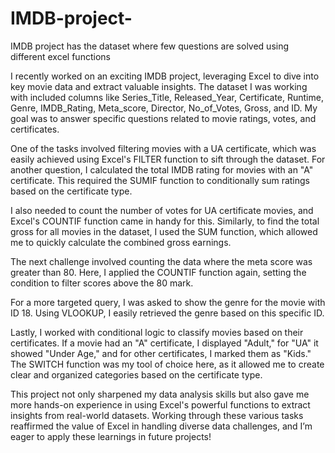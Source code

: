 # IMDB-project-
IMDB project has the dataset where few questions are solved using different excel functions 

I recently worked on an exciting IMDB project, leveraging Excel to dive into key movie data and extract valuable insights. The dataset I was working with included columns like Series_Title, Released_Year, Certificate, Runtime, Genre, IMDB_Rating, Meta_score, Director, No_of_Votes, Gross, and ID. My goal was to answer specific questions related to movie ratings, votes, and certificates.

One of the tasks involved filtering movies with a UA certificate, which was easily achieved using Excel's FILTER function to sift through the dataset. For another question, I calculated the total IMDB rating for movies with an "A" certificate. This required the SUMIF function to conditionally sum ratings based on the certificate type.

I also needed to count the number of votes for UA certificate movies, and Excel's COUNTIF function came in handy for this. Similarly, to find the total gross for all movies in the dataset, I used the SUM function, which allowed me to quickly calculate the combined gross earnings.

The next challenge involved counting the data where the meta score was greater than 80. Here, I applied the COUNTIF function again, setting the condition to filter scores above the 80 mark.

For a more targeted query, I was asked to show the genre for the movie with ID 18. Using VLOOKUP, I easily retrieved the genre based on this specific ID.

Lastly, I worked with conditional logic to classify movies based on their certificates. If a movie had an "A" certificate, I displayed "Adult," for "UA" it showed "Under Age," and for other certificates, I marked them as "Kids." The SWITCH function was my tool of choice here, as it allowed me to create clear and organized categories based on the certificate type.

This project not only sharpened my data analysis skills but also gave me more hands-on experience in using Excel's powerful functions to extract insights from real-world datasets. Working through these various tasks reaffirmed the value of Excel in handling diverse data challenges, and I’m eager to apply these learnings in future projects!
